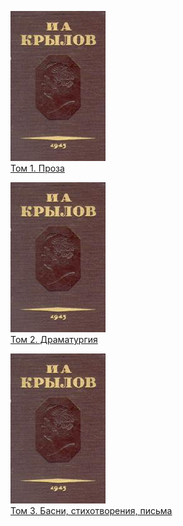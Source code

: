 ![](Том%201.%20Проза.jpg)  
[Том 1. Проза](Том%201.%20Проза.md)

![](Том%202.%20Драматургия.jpg)  
[Том 2. Драматургия](Том%202.%20Драматургия.md)

![](Том%203.%20Басни,%20стихотворения,%20письма.jpg)  
[Том 3. Басни, стихотворения, письма](Том%203.%20Басни,%20стихотворения,%20письма.md)

